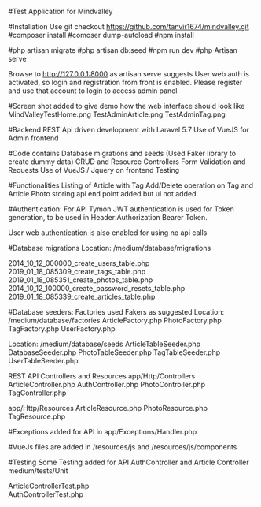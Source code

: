 #Test Application for Mindvalley

#Installation
Use git checkout https://github.com/tanvir1674/mindvalley.git
#composer install
#comoser dump-autoload
#npm install

#php artisan migrate
#php artisan db:seed
#npm run dev
#php Artisan serve

Browse to http://127.0.0.1:8000 as artisan serve suggests
User web auth is activated, so login and registration from front is enabled.
Please register and use that account to login to access admin panel

#Screen shot added to give demo how the web interface should look like
MindValleyTestHome.png  TestAdminArticle.png  TestAdminTag.png




#Backend
REST Api driven development with Laravel 5.7
Use of VueJS for Admin frontend

#Code contains
Database migrations and seeds (Used Faker library to create dummy data)
CRUD and Resource Controllers
Form Validation and Requests
Use of VueJS / Jquery on frontend
Testing

#Functionalities
Listing of Article with Tag
Add/Delete operation on Tag and Article
Photo storing api end point added
but ui not added.

#Authentication:
For API Tymon JWT authentication is used for Token generation, 
to be used in Header:Authorization Bearer Token.

User web authentication is also enabled for using no api calls

#Database migrations 
Location: /medium/database/migrations

2014_10_12_000000_create_users_table.php            
2019_01_18_085309_create_tags_table.php      
2019_01_18_085351_create_photos_table.php
2014_10_12_100000_create_password_resets_table.php  
2019_01_18_085339_create_articles_table.php

#Database seeders: Factories used Fakers as suggested
Location: /medium/database/factories
ArticleFactory.php  PhotoFactory.php  TagFactory.php  UserFactory.php

Location: /medium/database/seeds
ArticleTableSeeder.php  DatabaseSeeder.php  PhotoTableSeeder.php  TagTableSeeder.php  UserTableSeeder.php

REST API Controllers and Resources
app/Http/Controllers
ArticleController.php  AuthController.php  PhotoController.php  TagController.php

app/Http/Resources
ArticleResource.php  PhotoResource.php  TagResource.php

#Exceptions added for API in app/Exceptions/Handler.php

#VueJs files are added in /resources/js and /resources/js/components


#Testing
Some Testing added for API AuthController and Article Controller
medium/tests/Unit

ArticleControllerTest.php  
AuthControllerTest.php

